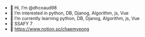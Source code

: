 - 👋 Hi, I’m @dhcoaud98
- 👀 I’m interested in python, DB, Djanog, Algorithm, js, Vue
- 🌱 I’m currently learning python, DB, Djanog, Algorithm, js, Vue
- 💙 SSAFY 7
- 📜 https://www.notion.so/chaemyeong


<!---
dhcoaud98/dhcoaud98 is a ✨ special ✨ repository because its `README.md` (this file) appears on your GitHub profile.
You can click the Preview link to take a look at your changes.
--->
